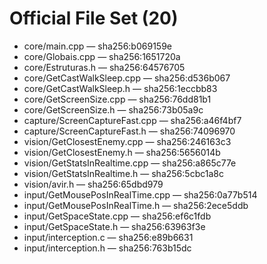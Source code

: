 # Official File Set (20)

- core/main.cpp — sha256:b069159e
- core/Globais.cpp — sha256:1651720a
- core/Estruturas.h — sha256:64576705
- core/GetCastWalkSleep.cpp — sha256:d536b067
- core/GetCastWalkSleep.h — sha256:1eccbb83
- core/GetScreenSize.cpp — sha256:76dd81b1
- core/GetScreenSize.h — sha256:73b05a9c
- capture/ScreenCaptureFast.cpp — sha256:a46f4bf7
- capture/ScreenCaptureFast.h — sha256:74096970
- vision/GetClosestEnemy.cpp — sha256:246163c3
- vision/GetClosestEnemy.h — sha256:5656014b
- vision/GetStatsInRealtime.cpp — sha256:a865c77e
- vision/GetStatsInRealtime.h — sha256:5cbc1a8c
- vision/avir.h — sha256:65dbd979
- input/GetMousePosInRealTime.cpp — sha256:0a77b514
- input/GetMousePosInRealTime.h — sha256:2ece5ddb
- input/GetSpaceState.cpp — sha256:ef6c1fdb
- input/GetSpaceState.h — sha256:63963f3e
- input/interception.c — sha256:e89b6631
- input/interception.h — sha256:763b15dc
